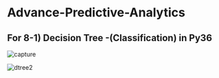 # Advance-Predictive-Analytics



## For 8-1) Decision Tree -(Classification) in Py36

![capture](https://user-images.githubusercontent.com/30389323/39956533-13ec4f42-55fc-11e8-876a-db3f86c14d2b.PNG)
  
![dtree2](https://user-images.githubusercontent.com/30389323/39956860-0a198650-5602-11e8-97db-9caa32a6b164.PNG)
